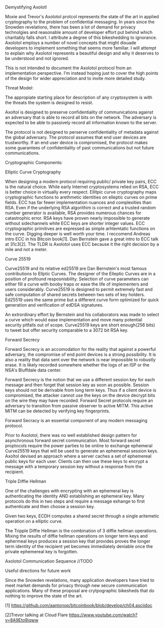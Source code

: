 Demystifying Axolotl


Moxie and Trevor's Axolotol protcol represents the state of the art in applied cryptography to the problem of confidential messaging. In years since the Snowden revelations, there has been a lot of demand for privacy technolgies and reasonable amount of developer effort put behind which charitably falls short. I attribute a degree of this bikeshedding to ignorance. Axolotol employs a number of novel concepts that might disuade developers to implement something that seems more familiar. I will attempt to explain why Axolotol represents a beautiful design and why it deserves to be understood and not ignored.

This is not intended to document the Axolotol protocol from an implementation perspective. I'm instead hoping just to cover the high points of the design for wider appreciation and to invite more detailed study.


Threat Model:

The appropiate starting place for description of any cryptosystem is with the threats the system is designed to resist.

Axoltol is designed to preserve confidentiality of communications against an adversary that is able to record all bits on the network. The adversary is expected to be able to passively record all information known to the server.

The protocol is not designed to perserve confidentiality of metadata against the global adversary. The protocol assumes that end user devices are trustworthy. If an end user device is compromised, the protocol makes some guarantees of confidentiality of past communications but not future communications.

Cryptographic Components:


Elliptic Curve Cryptography

When designing a modern protocol requiring public/ private key pairs, ECC is the natural choice. While early Internet cryptosystems relied on RSA, ECC is better choice in virtually every respect. Ellitpic curve cryptography maps cryptographic functions to arethmetic identities on elleptic curves on prime fields. ECC has far fewer implementation nuances and complexities than RSA. Even if the underlying RSA algorithim is correct and a trusted random number generator is available, RSA provides numerous chances for catastrophic error. RSA keys have proven nearly impossible to generate without sidechannels while ECC keys are shorter integer values. ECC cryptographic primitives are expressed as simple arhtemtatic functions on the curve. Digging deeper is well worth your time. I reccomend Andreas intro ECC in his Bitcoin book[1]. Dan Bernstein gave a great intro to ECC talk at 31c3[2]. The TLDR is Axolotol uses ECC because it the right decision by a mile and not a meter.

Curve 25519

Curve25519 and its relative ed25519 are Dan Bernstein's most famous contributions to Ellptic Curves. The designer of the Elleptic Curves are in a position of profound resposnisbility. Selection of curve parameters can either fill a curve with booby traps or ease the life of implementers and users considerably. Curve25519 is designed to permit extremely fast and safe computation of shared secrets between two sets of key holders. Ed25519 uses the same prime but a different curve form optimized for quick generation and verification of edDSA signatures.

An extrordinary effort by Bernstein and his collaborators was made to select a curve which would ease implementation and move many potential security pitfalls out of scope. Curve25519 keys are short enough(256 bits) to tweet but offer security comparable to a 3072 bit RSA key.

Forward Secrecy

Forward Secrecy is an accomodation for the reality that against a powerful adversary, the compromise of end point devices is a strong possibility. It is also a reality that data sent over the network is near impossible to robustly erase. It is likely recorded somewhere whether the logs of an ISP or the NSA's Bluffdale data center.

Forward Secrecy is the notion that we use a different session key for each message and then forget that session key as soon as possible. Session keys should not be derivable from long term keys. Thus if a client device is compromised, the attacker cannot use the keys on the device decrypt bits on the wire they may have recorded. Forward Secret protocols require an adversary to transition from passive observer to active MITM. This active MITM can be detected by verifying key fingerprints.

Forward Secracy is an essential component of any modern messaging protocol.

Prior to Axolotol, there was no well established design pattern for asynchronous forward secret communication. Most forward secret proptocols require the power parties to be online to exchange ephemeral Curve25519 keys that will be used to generate an ephemereal session keys. Axoltol devised an approach where a server caches a set of ephemereal public keys for each user. Clients can then use these keys to encrypt a message with a temporary session key without a response from the recipient.


Triple Diffie Hellman

One of the challenges with encrypting with an ephemeral key is authenticating the identity AND establishing an ephemeral key. Many protocols do this in two steps and require a message exhange to first authenticate and then choose a session key.

Given two keys, ECDH computes a shared secret through a single aritemetic operation on a elliptic curve.

The Tripple Diffie Hellman is the combination of 3 diffie hellman operations. Mixing the results of diffie hellman operations on longer term keys and ephermeal keys produces a session key that provides proves the longer term identity of the recipient yet becomes immediately deniable once the private ephemereal key is forgotten.

Axolotol Communication Sequence
//TODO


Useful directions for future work

Since the Snowden revelations, many application developers have tried to meet market demands for privacy through new secure communication applications. Many of these proposal are crytpographic bikesheds that do nothing to improve the state of the art.




[1] https://github.com/aantonop/bitcoinbook/blob/develop/ch04.asciidoc


[2]Trevor talking at Cloud Flare
https://www.youtube.com/watch?v=8A9Eto9iqww